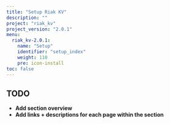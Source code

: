 ```yaml
---
title: "Setup Riak KV"
description: ""
project: "riak_kv"
project_version: "2.0.1"
menu:
  riak_kv-2.0.1:
    name: "Setup"
    identifier: "setup_index"
    weight: 110
    pre: icon-install
toc: false
---
```


## TODO

- **Add section overview**
- **Add links + descriptions for each page within the section**
